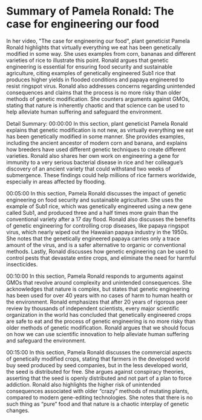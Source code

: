 # Summary of Pamela Ronald: The case for engineering our food

In her video, "The case for engineering our food", plant geneticist Pamela Ronald highlights that virtually everything we eat has been genetically modified in some way. She uses examples from corn, bananas and different varieties of rice to illustrate this point. Ronald argues that genetic engineering is essential for ensuring food security and sustainable agriculture, citing examples of genetically engineered Sub1 rice that produces higher yields in flooded conditions and papaya engineered to resist ringspot virus. Ronald also addresses concerns regarding unintended consequences and claims that the process is no more risky than older methods of genetic modification. She counters arguments against GMOs, stating that nature is inherently chaotic and that science can be used to help alleviate human suffering and safeguard the environment.

Detail Summary: 
00:00:00
In this section, plant geneticist Pamela Ronald explains that genetic modification is not new, as virtually everything we eat has been genetically modified in some manner. She provides examples, including the ancient ancestor of modern corn and banana, and explains how breeders have used different genetic techniques to create different varieties. Ronald also shares her own work on engineering a gene for immunity to a very serious bacterial disease in rice and her colleague’s discovery of an ancient variety that could withstand two weeks of submergence. These findings could help millions of rice farmers worldwide, especially in areas affected by flooding.

00:05:00
In this section, Pamela Ronald discusses the impact of genetic engineering on food security and sustainable agriculture. She uses the example of Sub1 rice, which was genetically engineered using a new gene called Sub1, and produced three and a half times more grain than the conventional variety after a 17 day flood. Ronald also discusses the benefits of genetic engineering for controlling crop diseases, like papaya ringspot virus, which nearly wiped out the Hawaiian papaya industry in the 1950s. She notes that the genetically engineered papaya carries only a trace amount of the virus, and is a safer alternative to organic or conventional methods. Lastly, Ronald discusses how genetic engineering can be used to control pests that devastate entire crops, and eliminate the need for harmful insecticides.

00:10:00
In this section, Pamela Ronald responds to arguments against GMOs that revolve around complexity and unintended consequences. She acknowledges that nature is complex, but states that genetic engineering has been used for over 40 years with no cases of harm to human health or the environment. Ronald emphasizes that after 20 years of rigorous peer review by thousands of independent scientists, every major scientific organization in the world has concluded that genetically engineered crops are safe to eat and the process of genetic engineering is no more risky than older methods of genetic modification. Ronald argues that we should focus on how we can use scientific innovation to help alleviate human suffering and safeguard the environment.

00:15:00
In this section, Pamela Ronald discusses the commercial aspects of genetically modified crops, stating that farmers in the developed world buy seed produced by seed companies, but in the less developed world, the seed is distributed for free. She argues against conspiracy theories, asserting that the seed is openly distributed and not part of a plan to force addiction. Ronald also highlights the higher risk of unintended consequences associated with older “crazy” methods of mutating plants, compared to modern gene-editing technologies. She notes that there is no such thing as “pure” food and that nature is a chaotic interplay of genetic changes.

